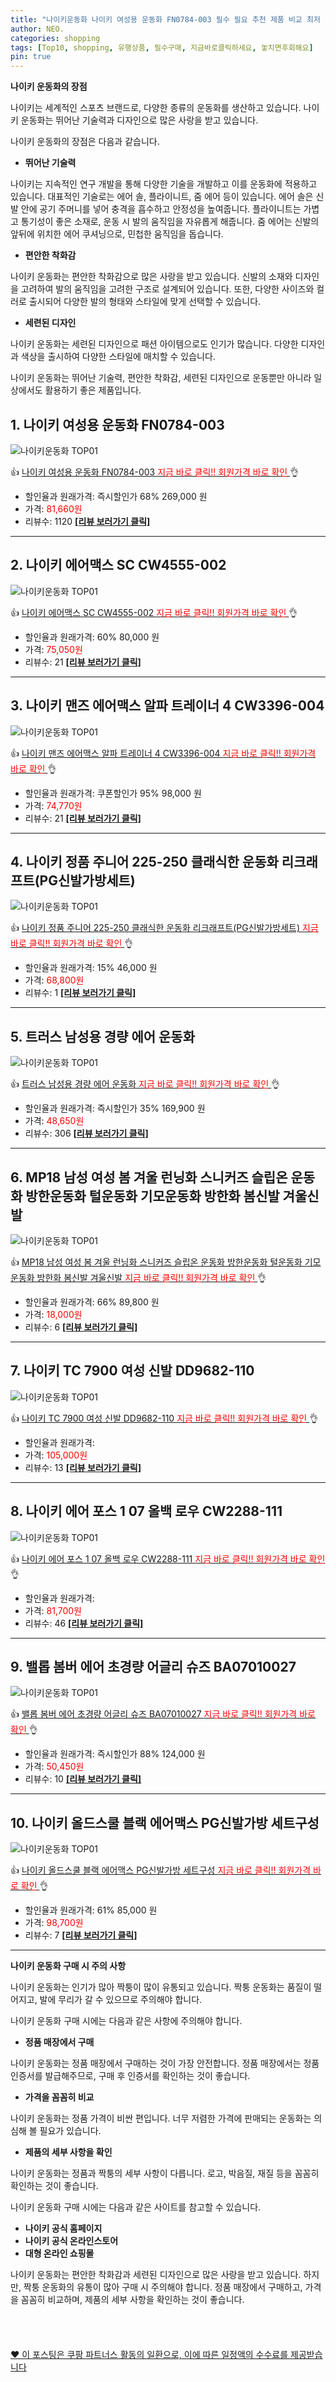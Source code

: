 ```yaml
---
title: "나이키운동화 나이키 여성용 운동화 FN0784-003 필수 필요 추천 제품 비교 최저 가격 비교 장점 구매 후기 구매평"
author: NEO.
categories: shopping
tags: [Top10, shopping, 유행상품, 필수구매, 지금바로클릭하세요, 놓치면후회해요]
pin: true
---
```

**나이키 운동화의 장점**

나이키는 세계적인 스포츠 브랜드로, 다양한 종류의 운동화를 생산하고 있습니다. 나이키 운동화는 뛰어난 기술력과 디자인으로 많은 사랑을 받고 있습니다.

나이키 운동화의 장점은 다음과 같습니다.

* **뛰어난 기술력**

나이키는 지속적인 연구 개발을 통해 다양한 기술을 개발하고 이를 운동화에 적용하고 있습니다. 대표적인 기술로는 에어 솔, 플라이니트, 줌 에어 등이 있습니다. 에어 솔은 신발 안에 공기 주머니를 넣어 충격을 흡수하고 안정성을 높여줍니다. 플라이니트는 가볍고 통기성이 좋은 소재로, 운동 시 발의 움직임을 자유롭게 해줍니다. 줌 에어는 신발의 앞뒤에 위치한 에어 쿠셔닝으로, 민첩한 움직임을 돕습니다.

* **편안한 착화감**

나이키 운동화는 편안한 착화감으로 많은 사랑을 받고 있습니다. 신발의 소재와 디자인을 고려하여 발의 움직임을 고려한 구조로 설계되어 있습니다. 또한, 다양한 사이즈와 컬러로 출시되어 다양한 발의 형태와 스타일에 맞게 선택할 수 있습니다.

* **세련된 디자인**

나이키 운동화는 세련된 디자인으로 패션 아이템으로도 인기가 많습니다. 다양한 디자인과 색상을 출시하여 다양한 스타일에 매치할 수 있습니다.

나이키 운동화는 뛰어난 기술력, 편안한 착화감, 세련된 디자인으로 운동뿐만 아니라 일상에서도 활용하기 좋은 제품입니다.

   

## 1. 나이키 여성용 운동화 FN0784-003

![나이키운동화 TOP01](https://thumbnail7.coupangcdn.com/thumbnails/remote/490x490ex/image/vendor_inventory/bac6/c13cd9c068a4124a0e26d515d774c2bd94649e5852a1863fede56b6de6b0.JPG)


👍 [나이키 여성용 운동화 FN0784-003 <font color=red> 지금 바로 클릭!! 회원가격 바로 확인 </font> ](https://link.coupang.com/re/AFFSDP?lptag=AF3617701&subid=GithubCoopas&pageKey=7523333965&traceid=V0-153&itemId=19736527231&vendorItemId=86840327829) 👌 


- 할인율과 원래가격: 즉시할인가 68%  269,000   원
- 가격: <span style='color:red'>81,660원</span>
- 리뷰수: 1120  [**[리뷰 보러가기 클릭]**](https://link.coupang.com/re/AFFSDP?lptag=AF3617701&subid=GithubCoopas&pageKey=7523333965&traceid=V0-153&itemId=19736527231&vendorItemId=86840327829)

---


   

## 2. 나이키 에어맥스 SC CW4555-002

![나이키운동화 TOP01](https://thumbnail9.coupangcdn.com/thumbnails/remote/490x490ex/image/vendor_inventory/0a33/55d970db3f69532d47308f0617ab60af3af602f39709046309018d13c647.jpg)


👍 [나이키 에어맥스 SC CW4555-002 <font color=red> 지금 바로 클릭!! 회원가격 바로 확인 </font> ](https://link.coupang.com/re/AFFSDP?lptag=AF3617701&subid=GithubCoopas&pageKey=7232232336&traceid=V0-153&itemId=10832853685&vendorItemId=87894270393) 👌 


- 할인율과 원래가격: 60%  80,000   원
- 가격: <span style='color:red'>75,050원</span>
- 리뷰수: 21  [**[리뷰 보러가기 클릭]**](https://link.coupang.com/re/AFFSDP?lptag=AF3617701&subid=GithubCoopas&pageKey=7232232336&traceid=V0-153&itemId=10832853685&vendorItemId=87894270393)

---


   

## 3. 나이키 맨즈 에어맥스 알파 트레이너 4 CW3396-004

![나이키운동화 TOP01](https://thumbnail9.coupangcdn.com/thumbnails/remote/490x490ex/image/vendor_inventory/79a0/29290e6e5925e40b09f0486493e77d00809bf10382c2c85d33c374be7bbf.jpg)


👍 [나이키 맨즈 에어맥스 알파 트레이너 4 CW3396-004 <font color=red> 지금 바로 클릭!! 회원가격 바로 확인 </font> ](https://link.coupang.com/re/AFFSDP?lptag=AF3617701&subid=GithubCoopas&pageKey=5925496246&traceid=V0-153&itemId=10514017645&vendorItemId=84319498162) 👌 


- 할인율과 원래가격: 쿠폰할인가 95%  98,000   원
- 가격: <span style='color:red'>74,770원</span>
- 리뷰수: 21  [**[리뷰 보러가기 클릭]**](https://link.coupang.com/re/AFFSDP?lptag=AF3617701&subid=GithubCoopas&pageKey=5925496246&traceid=V0-153&itemId=10514017645&vendorItemId=84319498162)

---


   

## 4. 나이키 정품 주니어 225-250 클래식한 운동화 리크래프트(PG신발가방세트)

![나이키운동화 TOP01](https://thumbnail9.coupangcdn.com/thumbnails/remote/490x490ex/image/vendor_inventory/e31f/d2c2d2b2e2e794f0d07fbe10cd05e61f036c888473236eaabe5ca8f44234.jpg)


👍 [나이키 정품 주니어 225-250 클래식한 운동화 리크래프트(PG신발가방세트) <font color=red> 지금 바로 클릭!! 회원가격 바로 확인 </font> ](https://link.coupang.com/re/AFFSDP?lptag=AF3617701&subid=GithubCoopas&pageKey=7558825297&traceid=V0-153&itemId=19909360265&vendorItemId=87009300384) 👌 


- 할인율과 원래가격: 15%  46,000   원
- 가격: <span style='color:red'>68,800원</span>
- 리뷰수: 1  [**[리뷰 보러가기 클릭]**](https://link.coupang.com/re/AFFSDP?lptag=AF3617701&subid=GithubCoopas&pageKey=7558825297&traceid=V0-153&itemId=19909360265&vendorItemId=87009300384)

---


   

## 5. 트러스 남성용 경량 에어 운동화

![나이키운동화 TOP01](https://thumbnail10.coupangcdn.com/thumbnails/remote/490x490ex/image/vendor_inventory/8959/d349e775aa1beeaf1c43571b17ae0cf12e60c14e7dcb4bf9c94750a0f1ca.jpg)


👍 [트러스 남성용 경량 에어 운동화 <font color=red> 지금 바로 클릭!! 회원가격 바로 확인 </font> ](https://link.coupang.com/re/AFFSDP?lptag=AF3617701&subid=GithubCoopas&pageKey=7164640273&traceid=V0-153&itemId=18037519429&vendorItemId=85847719440) 👌 


- 할인율과 원래가격: 즉시할인가 35%  169,900   원
- 가격: <span style='color:red'>48,650원</span>
- 리뷰수: 306  [**[리뷰 보러가기 클릭]**](https://link.coupang.com/re/AFFSDP?lptag=AF3617701&subid=GithubCoopas&pageKey=7164640273&traceid=V0-153&itemId=18037519429&vendorItemId=85847719440)

---


   

## 6. MP18 남성 여성 봄 겨울 런닝화 스니커즈 슬립온 운동화 방한운동화 털운동화 기모운동화 방한화 봄신발 겨울신발

![나이키운동화 TOP01](https://thumbnail8.coupangcdn.com/thumbnails/remote/490x490ex/image/vendor_inventory/b784/5786d2dd3cb93f050a6eec55c338e8c442cfade4487ba268fc7e2b465a01.jpg)


👍 [MP18 남성 여성 봄 겨울 런닝화 스니커즈 슬립온 운동화 방한운동화 털운동화 기모운동화 방한화 봄신발 겨울신발 <font color=red> 지금 바로 클릭!! 회원가격 바로 확인 </font> ](https://link.coupang.com/re/AFFSDP?lptag=AF3617701&subid=GithubCoopas&pageKey=6226605433&traceid=V0-153&itemId=12490880754&vendorItemId=84100272841) 👌 


- 할인율과 원래가격: 66%  89,800   원
- 가격: <span style='color:red'>18,000원</span>
- 리뷰수: 6  [**[리뷰 보러가기 클릭]**](https://link.coupang.com/re/AFFSDP?lptag=AF3617701&subid=GithubCoopas&pageKey=6226605433&traceid=V0-153&itemId=12490880754&vendorItemId=84100272841)

---


   

## 7. 나이키 TC 7900 여성 신발 DD9682-110

![나이키운동화 TOP01](https://thumbnail10.coupangcdn.com/thumbnails/remote/490x490ex/image/vendor_inventory/d980/4382471585396ceecd0370cf53caf5e7e5f2c2e66c3ae7abf68f63679e2f.jpg)


👍 [나이키 TC 7900 여성 신발 DD9682-110 <font color=red> 지금 바로 클릭!! 회원가격 바로 확인 </font> ](https://link.coupang.com/re/AFFSDP?lptag=AF3617701&subid=GithubCoopas&pageKey=7441489689&traceid=V0-153&itemId=19351684187&vendorItemId=87901635975) 👌 


- 할인율과 원래가격: 
- 가격: <span style='color:red'>105,000원</span>
- 리뷰수: 13  [**[리뷰 보러가기 클릭]**](https://link.coupang.com/re/AFFSDP?lptag=AF3617701&subid=GithubCoopas&pageKey=7441489689&traceid=V0-153&itemId=19351684187&vendorItemId=87901635975)

---


   

## 8. 나이키 에어 포스 1 07 올백 로우 CW2288-111

![나이키운동화 TOP01](https://thumbnail7.coupangcdn.com/thumbnails/remote/490x490ex/image/vendor_inventory/66db/258615da6cea93cde678f4a9694b0dae3ef604b23e869163d3f1904cd048.jpg)


👍 [나이키 에어 포스 1 07 올백 로우 CW2288-111 <font color=red> 지금 바로 클릭!! 회원가격 바로 확인 </font> ](https://link.coupang.com/re/AFFSDP?lptag=AF3617701&subid=GithubCoopas&pageKey=7560473806&traceid=V0-153&itemId=19917391757&vendorItemId=87814537661) 👌 


- 할인율과 원래가격: 
- 가격: <span style='color:red'>81,700원</span>
- 리뷰수: 46  [**[리뷰 보러가기 클릭]**](https://link.coupang.com/re/AFFSDP?lptag=AF3617701&subid=GithubCoopas&pageKey=7560473806&traceid=V0-153&itemId=19917391757&vendorItemId=87814537661)

---


   

## 9. 밸롭 봄버 에어 초경량 어글리 슈즈 BA07010027

![나이키운동화 TOP01](https://thumbnail8.coupangcdn.com/thumbnails/remote/490x490ex/image/retail/images/2020/08/21/20/7/a36a5162-4f47-468b-b81a-e1ccdf091de2.jpg)


👍 [밸롭 봄버 에어 초경량 어글리 슈즈 BA07010027 <font color=red> 지금 바로 클릭!! 회원가격 바로 확인 </font> ](https://link.coupang.com/re/AFFSDP?lptag=AF3617701&subid=GithubCoopas&pageKey=1987806335&traceid=V0-153&itemId=3382110566&vendorItemId=71368762789) 👌 


- 할인율과 원래가격: 즉시할인가 88%  124,000   원
- 가격: <span style='color:red'>50,450원</span>
- 리뷰수: 10  [**[리뷰 보러가기 클릭]**](https://link.coupang.com/re/AFFSDP?lptag=AF3617701&subid=GithubCoopas&pageKey=1987806335&traceid=V0-153&itemId=3382110566&vendorItemId=71368762789)

---


   

## 10. 나이키 올드스쿨 블랙 에어맥스 PG신발가방 세트구성

![나이키운동화 TOP01](https://thumbnail9.coupangcdn.com/thumbnails/remote/490x490ex/image/vendor_inventory/46fa/0456c32ad14e0f514f8bb8c9786df89ee427aff0536a541f599c0e99002c.jpg)


👍 [나이키 올드스쿨 블랙 에어맥스 PG신발가방 세트구성 <font color=red> 지금 바로 클릭!! 회원가격 바로 확인 </font> ](https://link.coupang.com/re/AFFSDP?lptag=AF3617701&subid=GithubCoopas&pageKey=7578732057&traceid=V0-153&itemId=20012396787&vendorItemId=87098957256) 👌 


- 할인율과 원래가격: 61%  85,000   원
- 가격: <span style='color:red'>98,700원</span>
- 리뷰수: 7  [**[리뷰 보러가기 클릭]**](https://link.coupang.com/re/AFFSDP?lptag=AF3617701&subid=GithubCoopas&pageKey=7578732057&traceid=V0-153&itemId=20012396787&vendorItemId=87098957256)

---
**나이키 운동화 구매 시 주의 사항**

나이키 운동화는 인기가 많아 짝퉁이 많이 유통되고 있습니다. 짝퉁 운동화는 품질이 떨어지고, 발에 무리가 갈 수 있으므로 주의해야 합니다.

나이키 운동화 구매 시에는 다음과 같은 사항에 주의해야 합니다.

* **정품 매장에서 구매**

나이키 운동화는 정품 매장에서 구매하는 것이 가장 안전합니다. 정품 매장에서는 정품 인증서를 발급해주므로, 구매 후 인증서를 확인하는 것이 좋습니다.

* **가격을 꼼꼼히 비교**

나이키 운동화는 정품 가격이 비싼 편입니다. 너무 저렴한 가격에 판매되는 운동화는 의심해 볼 필요가 있습니다.

* **제품의 세부 사항을 확인**

나이키 운동화는 정품과 짝퉁의 세부 사항이 다릅니다. 로고, 박음질, 재질 등을 꼼꼼히 확인하는 것이 좋습니다.

나이키 운동화 구매 시에는 다음과 같은 사이트를 참고할 수 있습니다.

* **나이키 공식 홈페이지**
* **나이키 공식 온라인스토어**
* **대형 온라인 쇼핑몰**

나이키 운동화는 편안한 착화감과 세련된 디자인으로 많은 사랑을 받고 있습니다. 하지만, 짝퉁 운동화의 유통이 많아 구매 시 주의해야 합니다. 정품 매장에서 구매하고, 가격을 꼼꼼히 비교하며, 제품의 세부 사항을 확인하는 것이 좋습니다.<br><br><br><br><br> [ ❤  이 포스팅은 쿠팡 파트너스 활동의 일환으로, 이에 따른 일정액의 수수료를 제공받습니다](https://link.coupang.com/a/bcEFyh)